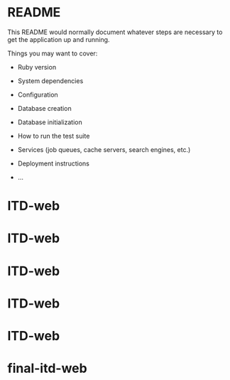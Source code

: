# README

This README would normally document whatever steps are necessary to get the
application up and running.

Things you may want to cover:

* Ruby version

* System dependencies

* Configuration

* Database creation

* Database initialization

* How to run the test suite

* Services (job queues, cache servers, search engines, etc.)

* Deployment instructions

* ...
# ITD-web
# ITD-web
# ITD-web
# ITD-web
# ITD-web
# final-itd-web
